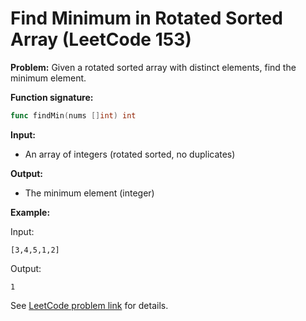 # Find Minimum in Rotated Sorted Array (LeetCode 153)

**Problem:**
Given a rotated sorted array with distinct elements, find the minimum element.

**Function signature:**
```go
func findMin(nums []int) int
```

**Input:**
- An array of integers (rotated sorted, no duplicates)

**Output:**
- The minimum element (integer)

**Example:**

Input:
```
[3,4,5,1,2]
```
Output:
```
1
```

See [LeetCode problem link](https://leetcode.com/problems/find-minimum-in-rotated-sorted-array/) for details.
